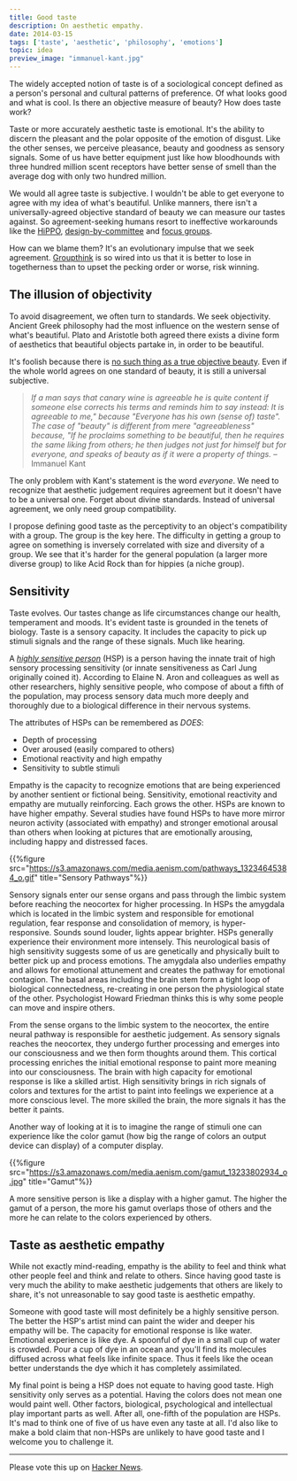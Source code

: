 ```yaml
---
title: Good taste
description: On aesthetic empathy.
date: 2014-03-15
tags: ['taste', 'aesthetic', 'philosophy', 'emotions']
topic: idea
preview_image: "immanuel-kant.jpg"
---
```


The widely accepted notion of taste is of a sociological concept defined as a person's personal and cultural patterns of preference. Of what looks good and what is cool. Is there an objective measure of beauty? How does taste work?

Taste or more accurately aesthetic taste is emotional. It's the ability to discern the pleasant and the polar opposite of the emotion of disgust. Like the other senses, we perceive pleasance, beauty and goodness as sensory signals. Some of us have better equipment just like how bloodhounds with three hundred million scent receptors have better sense of smell than the average dog with only two hundred million.

We would all agree taste is subjective. I wouldn't be able to get everyone to agree with my idea of what's beautiful. Unlike manners, there isn't a universally-agreed objective standard of beauty we can measure our tastes against. So agreement-seeking humans resort to ineffective workarounds like the [HiPPO](http://etherealmind.com/network-dictionary-hippo/), [design-by-committee](http://www.smashingmagazine.com/2010/06/29/why-design-by-commitee-should-die/) and [focus groups](http://noisebetweenstations.com/personal/weblogs/?p=1742).

How can we blame them? It's an evolutionary impulse that we seek agreement. [Groupthink](https://en.wikipedia.org/wiki/Groupthink) is so wired into us that it is better to lose in togetherness than to upset the pecking order or worse, risk winning.

## The illusion of objectivity

To avoid disagreement, we often turn to standards. We seek objectivity. Ancient Greek philosophy had the most influence on the western sense of what's beautiful. Plato and Aristotle both agreed there exists a divine form of aesthetics that beautiful objects partake in, in order to be beautiful.

It's foolish because there is [no such thing as a true objective beauty](http://plato.stanford.edu/entries/beauty/#ObjSub). Even if the whole world agrees on one standard of beauty, it is still a universal subjective.

> _If a man says that canary wine is agreeable he is quite content if someone else corrects his terms and reminds him to say instead: It is agreeable to me," because "Everyone has his own (sense of) taste". The case of "beauty" is different from mere "agreeableness" because, "If he proclaims something to be beautiful, then he requires the same liking from others; he then judges not just for himself but for everyone, and speaks of beauty as if it were a property of things._
– Immanuel Kant

The only problem with Kant's statement is the word _everyone_. We need to recognize that aesthetic judgement requires agreement but it doesn't have to be a universal one. Forget about divine standards. Instead of universal agreement, we only need group compatibility.

I propose defining good taste as the perceptivity to an object's compatibility with a group. The group is the key here. The difficulty in getting a group to agree on something is inversely correlated with size and diversity of a group. We see that it's harder for the general population (a larger more diverse group) to like Acid Rock than for hippies (a niche group).

## Sensitivity

Taste evolves. Our tastes change as life circumstances change our health, temperament and moods. It's evident taste is grounded in the tenets of biology. Taste is a sensory capacity. It includes the capacity to pick up stimuli signals and the range of these signals. Much like hearing.

A _[highly sensitive person](https://en.wikipedia.org/wiki/Highly_sensitive_person)_ (HSP) is a person having the innate trait of high sensory processing sensitivity (or innate sensitiveness as Carl Jung originally coined it). According to Elaine N. Aron and colleagues as well as other researchers, highly sensitive people, who compose of about a fifth of the population, may process sensory data much more deeply and thoroughly due to a biological difference in their nervous systems.

The attributes of HSPs can be remembered as *DOES*:

- Depth of processing
- Over aroused (easily compared to others)
- Emotional reactivity and high empathy
- Sensitivity to subtle stimuli

Empathy is the capacity to recognize emotions that are being experienced by another sentient or fictional being. Sensitivity, emotional reactivity and empathy are mutually reinforcing. Each grows the other. HSPs are known to have higher empathy. Several studies have found HSPs to have more mirror neuron activity (associated with empathy) and stronger emotional arousal than others when looking at pictures that are emotionally arousing, including happy and distressed faces.

{{%figure src="https://s3.amazonaws.com/media.aenism.com/pathways_13234645384_o.gif" title="Sensory Pathways"%}}

Sensory signals enter our sense organs and pass through the limbic system before reaching the neocortex for higher processing. In HSPs the amygdala which is located in the limbic system and responsible for emotional regulation, fear response and consolidation of memory, is hyper-responsive. Sounds sound louder, lights appear brighter. HSPs generally experience their environment more intensely. This neurological basis of high sensitivity suggests some of us are genetically and physically built to better pick up and process emotions. The amygdala also underlies empathy and allows for emotional attunement and creates the pathway for emotional contagion. The basal areas including the brain stem form a tight loop of biological connectedness, re-creating in one person the physiological state of the other. Psychologist Howard Friedman thinks this is why some people can move and inspire others.

From the sense organs to the limbic system to the neocortex, the entire neural pathway is responsible for aesthetic judgement. As sensory signals reaches the neocortex, they undergo further processing and emerges into our consciousness and we then form thoughts around them.  This cortical processing enriches the initial emotional response to paint more meaning into our consciousness. The brain with high capacity for emotional response is like a skilled artist. High sensitivity brings in rich signals of colors and textures for the artist to paint into feelings we experience at a more conscious level. The more skilled the brain, the more signals it has the better it paints.

Another way of looking at it is to imagine the range of stimuli one can experience like the color gamut (how big the range of colors an output device can display) of a computer display.

{{%figure src="https://s3.amazonaws.com/media.aenism.com/gamut_13233802934_o.jpg" title="Gamut"%}}

A more sensitive person is like a display with a higher gamut. The higher the gamut of a person, the more his gamut overlaps those of others and the more he can relate to the colors experienced by others.

## Taste as aesthetic empathy

While not exactly mind-reading, empathy is the ability to feel and think what other people feel and think and relate to others. Since having good taste is very much the ability to make aesthetic judgements that others are likely to share, it's not unreasonable to say good taste is aesthetic empathy.

Someone with good taste will most definitely be a highly sensitive person. The better the HSP's artist mind can paint the wider and deeper his empathy will be. The capacity for emotional response is like water. Emotional experience is like dye. A spoonful of dye in a small cup of water is crowded. Pour a cup of dye in an ocean and you'll find its molecules diffused across what feels like infinite space. Thus it feels like the ocean better understands the dye which it has completely assimilated.

My final point is being a HSP does not equate to having good taste. High sensitivity only serves as a potential. Having the colors does not mean one would paint well. Other factors, biological, psychological and intellectual play important parts as well. After all, one-fifth of the population are HSPs. It's mad to think one of five of us have even any taste at all. I'd also like to make a bold claim that non-HSPs are unlikely to have good taste and I welcome you to challenge it.

---

Please vote this up on [Hacker News](https://news.ycombinator.com/item?id=7420042).
